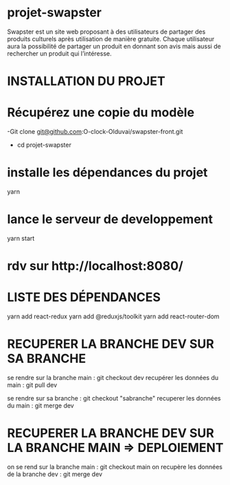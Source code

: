 # projet-swapster

Swapster est un site web proposant à des utilisateurs de partager des produits culturels après utilisation de manière gratuite.
Chaque utilisateur aura la possibilité de partager un produit en donnant son avis mais aussi de rechercher un produit qui l’intéresse.

# INSTALLATION DU PROJET

# Récupérez une copie du modèle
-Git clone git@github.com:O-clock-Olduvai/swapster-front.git
- cd projet-swapster

# installe les dépendances du projet
yarn 

# lance le serveur de developpement
yarn start 

# rdv sur http://localhost:8080/

# LISTE DES DÉPENDANCES 

yarn add react-redux
yarn add @reduxjs/toolkit
yarn add react-router-dom

# RECUPERER LA BRANCHE DEV SUR SA BRANCHE

se rendre sur la branche main : git checkout dev
recupérer les données du main : git pull dev

se rendre sur sa branche : git checkout "sabranche"
recuperer les données du main : git merge dev

# RECUPERER LA BRANCHE DEV SUR LA BRANCHE MAIN => DEPLOIEMENT 

on se rend sur la branche main : git checkout main 
on recupère les données de la branche dev : git merge dev 
